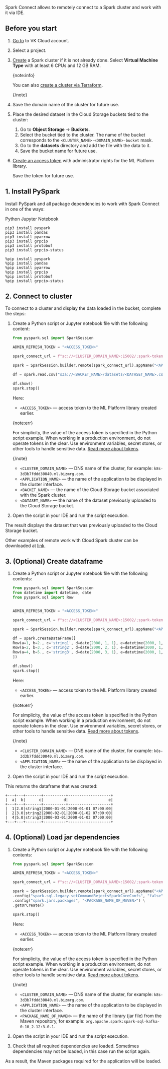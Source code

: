 Spark Connect allows to remotely connect to a Spark cluster and work with it via IDE.

## Before you start

1. [Go to](https://msk.cloud.vk.com/app/en) to VK Cloud account.
1. Select a project.
1. [Create](../../instructions/create) a Spark cluster if it is not already done. Select **Virtual Machine Type** with at least 6 CPUs and 12 GB RAM.

    {note:info}

    You can also [create a cluster via Terraform](/en/tools-for-using-services/terraform/how-to-guides/spark/create).

    {/note}

1. Save the domain name of the cluster for future use.
1. Place the desired dataset in the Cloud Storage buckets tied to the cluster:

    1. Go to **Object Storage** → **Buckets**.
    1. Select the bucket tied to the cluster. The name of the bucket corresponds to the `<CLUSTER_NAME>-<DOMAIN_NAME>-bucket` mask.
    1. Go to the **datasets** directory and add the file with the data to it.
    1. Save the bucket name for future use.
1. [Create an access token](/ru/ml/spark-to-k8s/ml-platform-library/authz#create_token_console "change-lang") with administrator rights for the ML Platform library.

    Save the token for future use.

## 1. Install PySpark

Install PySpark and all package dependencies to work with Spark Connect in one of the ways:

<tabs>
<tablist>
<tab>Python</tab>
<tab>Jupyter Notebook</tab>
</tablist>
<tabpanel>

```console
pip3 install pyspark
pip3 install pandas
pip3 install pyarrow
pip3 install grpcio
pip3 install protobuf
pip3 install grpcio-status
```

</tabpanel>
<tabpanel>

```console
%pip install pyspark
%pip install pandas
%pip install pyarrow
%pip install grpcio
%pip install protobuf
%pip install grpcio-status
```

</tabpanel>
</tabs>


## 2. Connect to cluster

To connect to a cluster and display the data loaded in the bucket, complete the steps:

1. Create a Python script or Jupyter notebook file with the following content:

    ```python
    from pyspark.sql import SparkSession

    ADMIN_REFRESH_TOKEN = "<ACCESS_TOKEN>"

    spark_connect_url = f"sc://<CLUSTER_DOMAIN_NAME>:15002/;spark-token={ADMIN_REFRESH_TOKEN}"

    spark = SparkSession.builder.remote(spark_connect_url).appName("<APPLICATION_NAME>").getOrCreate()

    df = spark.read.csv("s3a://<BACKET_NAME>/datasets/<DATASET_NAME>.csv", header=True, inferSchema=True)

    df.show()
    spark.stop()
    ```

    Here:

    - `<ACCESS_TOKEN>` — access token to the ML Platform library created earlier.

    {note:err}

    For simplicity, the value of the access token is specified in the Python script example. When working in a production environment, do not operate tokens in the clear. Use environment variables, secret stores, or other tools to handle sensitive data. [Read more about tokens](/ru/ml/spark-to-k8s/ml-platform-library/authz "change-lang").

    {/note}

    - `<CLUSTER_DOMAIN_NAME>` — DNS name of the cluster, for example: `k8s-3d3b7fddd30040.ml.bizmrg.com`.
    - `<APPLICATION_NAME>` — the name of the application to be displayed in the cluster interface.
    - `<BACKET_NAME>` — the name of the Cloud Storage bucket associated with the Spark cluster.
    - `<DATASET_NAME>` — the name of the dataset previously uploaded to the Cloud Storage bucket.

1. Open the script in your IDE and run the script execution.

The result displays the dataset that was previously uploaded to the Cloud Storage bucket.

Other examples of remote work with Cloud Spark cluster can be downloaded at [link](assets/connect_demo.ipynb "download").

## 3. (Optional) Create dataframe

1. Create a Python script or Jupyter notebook file with the following contents:

    ```python
    from pyspark.sql import SparkSession
    from datetime import datetime, date
    from pyspark.sql import Row


    ADMIN_REFRESH_TOKEN = "<ACCESS_TOKEN>"

    spark_connect_url = f"sc://<CLUSTER_DOMAIN_NAME>:15002/;spark-token={ADMIN_REFRESH_TOKEN}"

    spark = SparkSession.builder.remote(spark_connect_url).appName("<APPLICATION_NAME>").getOrCreate()

    df = spark.createDataFrame([
    Row(a=1, b=2., c='string1', d=date(2000, 1, 1), e=datetime(2000, 1, 1, 12, 0)),
    Row(a=2, b=3., c='string2', d=date(2000, 2, 1), e=datetime(2000, 1, 2, 12, 0)),
    Row(a=4, b=5., c='string3', d=date(2000, 3, 1), e=datetime(2000, 1, 3, 12, 0))
    ])

    df.show()
    spark.stop()
    ```

   Here:

    - `<ACCESS_TOKEN>` — access token to the ML Platform library created earlier.

    {note:err}

    For simplicity, the value of the access token is specified in the Python script example. When working in a production environment, do not operate tokens in the clear. Use environment variables, secret stores, or other tools to handle sensitive data. [Read more about tokens](/ru/ml/spark-to-k8s/ml-platform-library/authz "change-lang").

    {/note}

    - `<CLUSTER_DOMAIN_NAME>` — DNS name of the cluster, for example: `k8s-3d3b7fddd30040.ml.bizmrg.com`.
    - `<APPLICATION_NAME>` — the name of the application to be displayed in the cluster interface.

1. Open the script in your IDE and run the script execution.

This returns the dataframe that was created:

```console
+---+---+-------+----------+-------------------+
|  a|  b|      c|         d|                  e|
+---+---+-------+----------+-------------------+
|  1|2.0|string1|2000-01-01|2000-01-01 07:00:00|
|  2|3.0|string2|2000-02-01|2000-01-02 07:00:00|
|  4|5.0|string3|2000-03-01|2000-01-03 07:00:00|
+---+---+-------+----------+-------------------+
```

## 4. (Optional) Load jar dependencies

1. Create a Python script or Jupyter notebook file with the following contents:

    ```python
    from pyspark.sql import SparkSession

    ADMIN_REFRESH_TOKEN = "<ACCESS_TOKEN>"

    spark_connect_url = f"sc://<CLUSTER_DOMAIN_NAME>:15002/;spark-token={ADMIN_REFRESH_TOKEN}"

    spark = SparkSession.builder.remote(spark_connect_url).appName("<APPLICATION_NAME>") \
    .config("spark.sql.legacy.setCommandRejectsSparkCoreConfs", "false") \
    .config("spark.jars.packages", "<PACKAGE_NAME_OF_MAVEN>") \
    .getOrCreate()

    spark.stop()
    ```

    
    Here:

    - `<ACCESS_TOKEN>` — access token to the ML Platform library created earlier.

    {note:err}

    For simplicity, the value of the access token is specified in the Python script example. When working in a production environment, do not operate tokens in the clear. Use environment variables, secret stores, or other tools to handle sensitive data. [Read more about tokens](/ru/ml/spark-to-k8s/ml-platform-library/authz "change-lang").

    {/note}

    - `<CLUSTER_DOMAIN_NAME>` — DNS name of the cluster, for example: `k8s-3d3b7fddd30040.ml.bizmrg.com`.
    - `<APPLICATION_NAME>` — the name of the application to be displayed in the cluster interface.
    - `<PACKAGE_NAME_OF_MAVEN>` — the name of the library (jar file) from the Maven repository, for example: `org.apache.spark:spark-sql-kafka-0-10_2.12:3.0.1`.

1. Open the script in your IDE and run the script execution.
1. Check that all required dependencies are loaded. Sometimes dependencies may not be loaded, in this case run the script again.

As a result, the Maven packages required for the application will be loaded.
